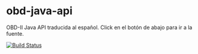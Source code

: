 obd-java-api
============

OBD-II Java API traducida al español. Click en el botón de abajo para ir a la fuente.

[![Build Status](https://drone.io/github.com/pires/obd-java-api/status.png)](https://drone.io/github.com/pires/obd-java-api/latest)


